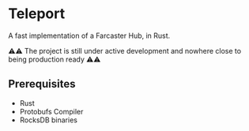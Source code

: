 # Teleport

A fast implementation of a Farcaster Hub, in Rust.

⚠️⚠️ The project is still under active development and nowhere close to being production ready ⚠️⚠️

## Prerequisites

- Rust
- Protobufs Compiler
- RocksDB binaries
